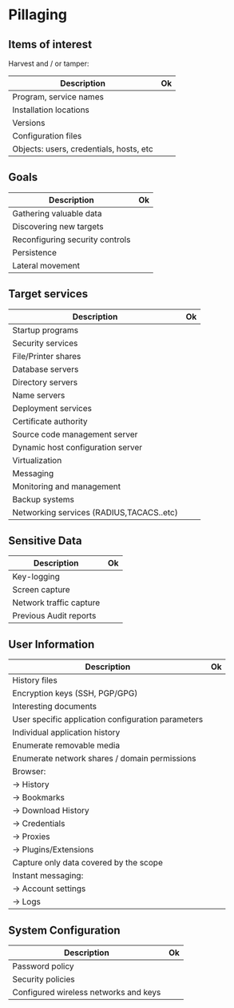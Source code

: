 # Pillaging

## Items of interest

Harvest and / or tamper:

| Description                                                            | Ok |
| ---------------------------------------------------------------------- | -- |
| Program, service names | |
| Installation locations | |
| Versions | |
| Configuration files | |
| Objects: users, credentials, hosts, etc | |

## Goals

| Description                                                            | Ok |
| ---------------------------------------------------------------------- | -- |
| Gathering valuable data | |
| Discovering new targets | |
| Reconfiguring security controls | |
| Persistence | |
| Lateral movement | |

## Target services

| Description                                                            | Ok |
| ---------------------------------------------------------------------- | -- |
| Startup programs | |
| Security services | |
| File/Printer shares | |
| Database servers | |
| Directory servers | |
| Name servers | |
| Deployment services | |
| Certificate authority | |
| Source code management server | |
| Dynamic host configuration server | |
| Virtualization | |
| Messaging | |
| Monitoring and management | |
| Backup systems | |
| Networking services (RADIUS,TACACS..etc) | |

## Sensitive Data

| Description                                                            | Ok |
| ---------------------------------------------------------------------- | -- |
| Key-logging | |
| Screen capture | |
| Network traffic capture | |
| Previous Audit reports | |

## User Information

| Description                                                            | Ok |
| ---------------------------------------------------------------------- | -- |
| History files | |
| Encryption keys (SSH, PGP/GPG) | |
| Interesting documents | |
| User specific application configuration parameters | |
| Individual application history | |
| Enumerate removable media | |
| Enumerate network shares / domain permissions | |
| Browser: | |
| &rarr; History | |
| &rarr; Bookmarks | |
| &rarr; Download History | |
| &rarr; Credentials | |
| &rarr; Proxies | |
| &rarr; Plugins/Extensions | |
| Capture only data covered by the scope | |
| Instant messaging: | |
| &rarr; Account settings | |
| &rarr; Logs | |

## System Configuration

| Description                                                            | Ok |
| ---------------------------------------------------------------------- | -- |
| Password policy | |
| Security policies | |
| Configured wireless networks and keys | |
